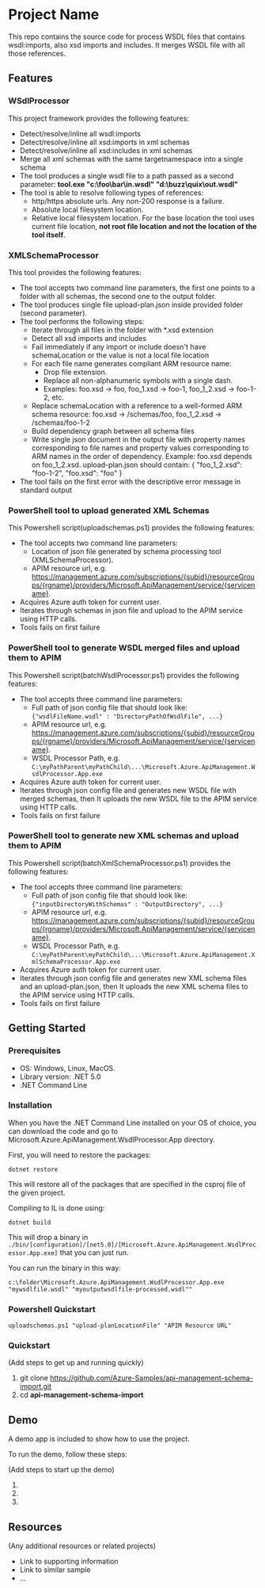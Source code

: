 # Project Name

This repo contains the source code for process WSDL files that contains wsdl:imports, also xsd imports and includes. It merges WSDL file with all those references.

## Features
### WSdlProcessor
This project framework provides the following features:

* Detect/resolve/inline all wsdl:imports
* Detect/resolve/inline all xsd:imports in xml schemas
* Detect/resolve/inline all xsd:includes in xml schemas
* Merge all xml schemas with the same targetnamespace into a single schema
* The tool produces a single wsdl file to a path passed as a second parameter: **tool.exe "c:\foo\bar\in.wsdl" "d:\buzz\quix\out.wsdl"**
* The tool is able to resolve following types of references:
    * http/https absolute urls. Any non-200 response is a failure.
    * Absolute local filesystem location.
    * Relative local filesystem location. For the base location the tool uses current file location, **not root file location and not the location of the tool itself**.
### XMLSchemaProcessor
This tool provides the following features:
* The tool accepts two command line parameters, the first one points to a folder with all schemas, the second one to the output folder.
* The tool produces single file upload-plan.json inside provided folder (second parameter).
* The tool performs the following steps:
    * Iterate through all files in the folder with *.xsd extension
    * Detect all xsd imports and includes
    * Fail immediately if any import or include doesn't have schemaLocation or the value is not a local file location
    * For each file name generates compliant ARM resource name:
        * Drop file extension.
        * Replace all non-alphanumeric symbols with a single dash.
        * Examples: foo.xsd -> foo, foo_1.xsd -> foo-1, foo_1_2.xsd -> foo-1-2, etc.
    * Replace schemaLocation with a reference to a well-formed ARM schema resource: foo.xsd -> /schemas/foo, foo_1_2.xsd -> /schemas/foo-1-2
    * Build dependency graph between all schema files
    * Write single json document in the output file with property names corresponding to file names and property values corresponding to ARM names in the order of dependency. Example: foo.xsd depends on foo_1_2.xsd. upload-plan.json should contain: { "foo_1_2.xsd": "foo-1-2", "foo.xsd": "foo" }
* The tool fails on the first error with the descriptive error message in standard output

### PowerShell tool to upload generated XML Schemas
This Powershell script(uploadschemas.ps1) provides the following features:
* The tool accepts two command line parameters:
    * Location of json file generated by schema processing tool (XMLSchemaProcessor).
    * APIM resource url, e.g. https://management.azure.com/subscriptions/{subid}/resourceGroups/{rgname}/providers/Microsoft.ApiManagement/service/{servicename}.
* Acquires Azure auth token for current user.
* Iterates through schemas in json file and upload to the APIM service using HTTP calls.
* Tools fails on first failure

### PowerShell tool to generate WSDL merged files and upload them to APIM
This Powershell script(batchWsdlProcessor.ps1) provides the following features:
* The tool accepts three command line parameters:
    * Full path of json config file that should look like:
	`{"wsdlFileName.wsdl" : "DirectoryPathOfWsdlFile", ...}`
    * APIM resource url, e.g. https://management.azure.com/subscriptions/{subid}/resourceGroups/{rgname}/providers/Microsoft.ApiManagement/service/{servicename}.
    * WSDL Processor Path, e.g. `C:\myPathParent\myPathChild\...\Microsoft.Azure.ApiManagement.WsdlProcessor.App.exe`
* Acquires Azure auth token for current user.
* Iterates through json config file and generates new WSDL file with merged schemas, then It uploads the new WSDL file to the APIM service using HTTP calls.
* Tools fails on first failure

### PowerShell tool to generate new XML schemas and upload them to APIM
This Powershell script(batchXmlSchemaProcessor.ps1) provides the following features:
* The tool accepts three command line parameters:
    * Full path of json config file that should look like:
	`{"inputDirectoryWithSchemas" : "OutputDirectory", ...}`
    * APIM resource url, e.g. https://management.azure.com/subscriptions/{subid}/resourceGroups/{rgname}/providers/Microsoft.ApiManagement/service/{servicename}.
    * WSDL Processor Path, e.g. `C:\myPathParent\myPathChild\...\Microsoft.Azure.ApiManagement.XmlSchemaProcessor.App.exe`
* Acquires Azure auth token for current user.
* Iterates through json config file and generates new XML schema files and an upload-plan.json, then It uploads the new XML schema files to the APIM service using HTTP calls.
* Tools fails on first failure
## Getting Started

### Prerequisites


- OS: Windows, Linux, MacOS.
- Library version: .NET 5.0
- .NET Command Line

### Installation

When you have the .NET Command Line installed on your OS of choice, you can download the code and go to Microsoft.Azure.ApiManagement.WsdlProcessor.App directory. 

First, you will need to restore the packages:
	
	dotnet restore
	
This will restore all of the packages that are specified in the csproj file of the given project.

Compiling to IL is done using:
	
	dotnet build

This will drop a binary in `./bin/[configuration]/[net5.0]/[Microsoft.Azure.ApiManagement.WsdlProcessor.App.exe]` that you can just run.

You can run the binary in this way:
	
	c:\folder\Microsoft.Azure.ApiManagement.WsdlProcessor.App.exe "mywsdlfile.wsdl" "myoutputwsdlfile-processed.wsdl""
	

### Powershell Quickstart
	
	uploadschemas.ps1 "upload-planLocationFile" "APIM Resource URL"

### Quickstart
(Add steps to get up and running quickly)

1. git clone https://github.com/Azure-Samples/api-management-schema-import.git
2. cd **api-management-schema-import**


## Demo

A demo app is included to show how to use the project.

To run the demo, follow these steps:

(Add steps to start up the demo)

1.
2.
3.

## Resources

(Any additional resources or related projects)

- Link to supporting information
- Link to similar sample
- ...
